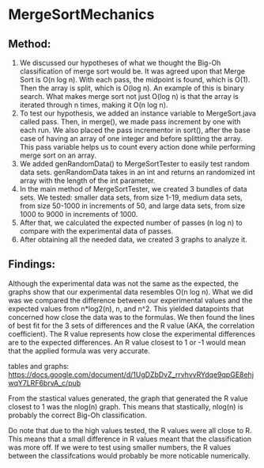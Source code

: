 # MergeSortMechanics

## Method: 
1. We discussed our hypotheses of what we thought the Big-Oh classification of merge sort would be.
  It was agreed upon that Merge Sort is O(n log n). With each pass, the midpoint is found, which is O(1).
  Then the array is split, which is O(log n). An example of this is binary search.
  What makes merge sort not just O(log n) is that the array is iterated through n times, making it O(n log n). 
2. To test our hypothesis, we added an instance variable to MergeSort.java called pass. Then, in merge(), we made
  pass increment by one with each run. We also placed the pass incrementor in sort(), after the base case of having
  an array of one integer and before splitting the array. This pass variable helps us to count every action done while
  performing merge sort on an array.
3. We added genRandomData() to MergeSortTester to easily test random data sets. genRandomData takes in an int and returns
  an randomized int array with the length of the int parameter.
4. In the main method of MergeSortTester, we created 3 bundles of data sets. We tested: smaller data sets, from size 1-19,
  medium data sets, from size 50-1000 in increments of 50, and large data sets, from size 1000 to 9000 in increments of 1000.
5. After that, we calculated the expected number of passes (n log n) to compare with the experimental data of passes.
6. After obtaining all the needed data, we created 3 graphs to analyze it.

## Findings:
Although the experimental data was not the same as the expected, the graphs show that our experimental data resembles O(n log n). 
What we did was we compared the difference between our experimental values and the expected values from n*log2(n), n, and n^2.
This yielded datapoints that concerned how close the data was to the formulas.
We then found the lines of best fit for the 3 sets of differences and the R value (AKA, the correlation coefficient). The R value
represents how close the experimental differences are to the expected differences. An R value closest to 1 or -1 would mean that the
applied formula was very accurate.



tables and graphs: https://docs.google.com/document/d/1UgDZbDvZ_rrvhvvRYdqe9qpGE8ehjwqY7LRF6brvA_c/pub

From the stastical values generated, the graph that generated the R value closest to 1 was the nlog(n) graph. This means that stastically, nlog(n) is probably the correct Big-Oh classification.

Do note that due to the high values tested, the R values were all close to R. This means that a small difference in R values meant that
the classification was more off. If we were to test using smaller numbers, the R values between the classifcations would probably be more
noticable numerically.
